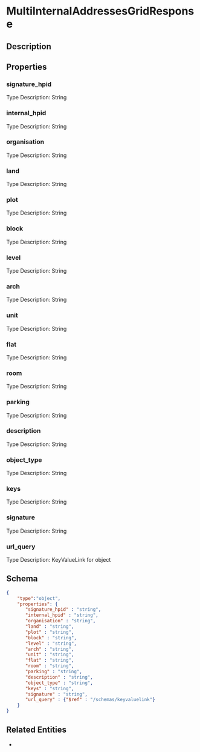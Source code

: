 # MultiInternalAddressesGridResponse
## Description

## Properties
### signature_hpid


Type Description: String
### internal_hpid


Type Description: String
### organisation


Type Description: String
### land


Type Description: String
### plot


Type Description: String
### block


Type Description: String
### level


Type Description: String
### arch


Type Description: String
### unit


Type Description: String
### flat


Type Description: String
### room


Type Description: String
### parking


Type Description: String
### description


Type Description: String
### object_type


Type Description: String
### keys


Type Description: String
### signature


Type Description: String
### url_query


Type Description: KeyValueLink for object

## Schema
```json
{
    "type":"object",
    "properties": {
       "signature_hpid" : "string",
       "internal_hpid" : "string",
       "organisation" : "string",
       "land" : "string",
       "plot" : "string",
       "block" : "string",
       "level" : "string",
       "arch" : "string",
       "unit" : "string",
       "flat" : "string",
       "room" : "string",
       "parking" : "string",
       "description" : "string",
       "object_type" : "string",
       "keys" : "string",
       "signature" : "string",
       "url_query" : {"$ref" : "/schemas/keyvaluelink"}
    }
}
```

## Related Entities
- [](.md)

